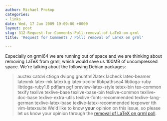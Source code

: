 ```yaml
---
author: Michael Prokop
categories:
- links
date: Wed, 17 Jun 2009 19:09:00 +0000
layout: post
slug: 312-Request-for-Comments-Poll-removal-of-LaTeX-on-grml
title: 'Request for Comments / Poll: removal of LaTeX on grml'

---
```

Especially on grml64 we are running out of space and we are thinking about removing LaTeX from grml, which would save us 100MB of uncompressed space. We're talking about the following Debian packages:

> auctex catdvi ctioga dvipng gnuhtml2latex lacheck latex\-beamer
> latexmk latex\-mk latextug latex\-xcolor libkpathsea4 libtioga\-ruby
> libtioga\-ruby1\.8 pdfjam pgf preview\-latex\-style tetex\-bin tex\-common
> texify texlive texlive\-base texlive\-base\-bin texlive\-common
> texlive\-doc\-base texlive\-extra\-utils texlive\-fonts\-recommended
> texlive\-lang\-german texlive\-latex\-base texlive\-latex\-recommended
> texpower tth vim\-latexsuite
We'd like to know **your** opinion on this issue, so please let us know your opinion through the [removal of LaTeX on grml poll](http://doodle.com/3dnzvhv43tmhpcpn).
